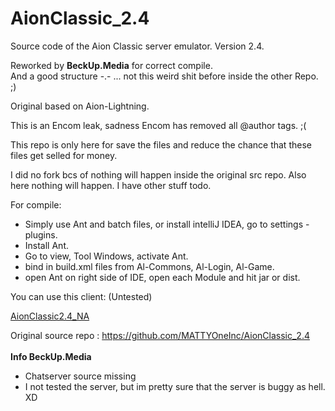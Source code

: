 # AionClassic_2.4

Source code of the Aion Classic server emulator. Version 2.4.<br>

Reworked by <b>BeckUp.Media</b> for correct compile.<br>
And a good structure -.- ... not this weird shit before inside the other Repo. ;)

Original based on Aion-Lightning.

This is an Encom leak, sadness Encom has removed all @author tags. ;(

This repo is only here for save the files and reduce the chance that these files get selled for money.

I did no fork bcs of nothing will happen inside the original src repo. Also here nothing will happen.
I have other stuff todo.

For compile:
- Simply use Ant and batch files, or install intelliJ IDEA, go to settings - plugins.
- Install Ant.
- Go to view, Tool Windows, activate Ant.
- bind in build.xml files from Al-Commons, Al-Login, Al-Game.
- open Ant on right side of IDE, open each Module and hit jar or dist.

You can use this client:  (Untested)

[AionClassic2.4_NA](https://drive.google.com/file/d/1CmXMkiNnnPK32wa9QcoTeZBws3wrHfPX/view?usp=sharing)

Original source repo : https://github.com/MATTYOneInc/AionClassic_2.4
<br></br>
<b>Info BeckUp.Media</b>

- Chatserver source missing
- I not tested the server, but im pretty sure that the server is buggy as hell. XD
